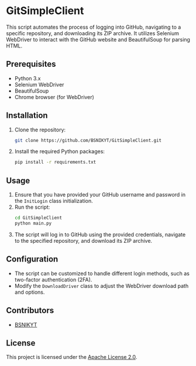 # GitSimpleClient

This script automates the process of logging into GitHub, navigating to a specific repository, and downloading its ZIP archive. It utilizes Selenium WebDriver to interact with the GitHub website and BeautifulSoup for parsing HTML.

## Prerequisites

- Python 3.x
- Selenium WebDriver
- BeautifulSoup
- Chrome browser (for WebDriver)

## Installation

1. Clone the repository:
    ```bash
    git clone https://github.com/BSNIKYT/GitSimpleClient.git
    ```

2. Install the required Python packages:
    ```bash
    pip install -r requirements.txt
    ```

## Usage

1. Ensure that you have provided your GitHub username and password in the `InitLogin` class initialization.
2. Run the script:
    ```bash
    cd GitSimpleClient
    python main.py
    ```
3. The script will log in to GitHub using the provided credentials, navigate to the specified repository, and download its ZIP archive.

## Configuration

- The script can be customized to handle different login methods, such as two-factor authentication (2FA).
- Modify the `DownloadDriver` class to adjust the WebDriver download path and options.

## Contributors

- [BSNIKYT](https://github.com/BSNIKYT)

## License

This project is licensed under the [Apache License 2.0](LICENSE).

